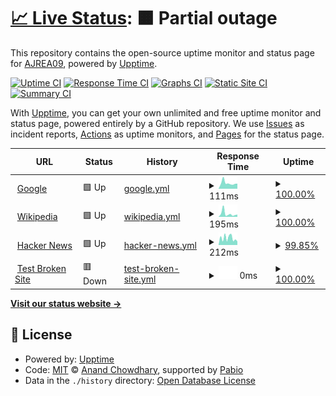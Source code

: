 # [📈 Live Status](https://AJREA09.github.io/Monitor2): <!--live status--> **🟧 Partial outage**

This repository contains the open-source uptime monitor and status page for [AJREA09](https://AJREA09.github.io/Monitor2), powered by [Upptime](https://github.com/upptime/upptime).

[![Uptime CI](https://github.com/AJREA09/Monitor2/workflows/Uptime%20CI/badge.svg)](https://github.com/AJREA09/Monitor2/actions?query=workflow%3A%22Uptime+CI%22)
[![Response Time CI](https://github.com/AJREA09/Monitor2/workflows/Response%20Time%20CI/badge.svg)](https://github.com/AJREA09/Monitor2/actions?query=workflow%3A%22Response+Time+CI%22)
[![Graphs CI](https://github.com/AJREA09/Monitor2/workflows/Graphs%20CI/badge.svg)](https://github.com/AJREA09/Monitor2/actions?query=workflow%3A%22Graphs+CI%22)
[![Static Site CI](https://github.com/AJREA09/Monitor2/workflows/Static%20Site%20CI/badge.svg)](https://github.com/AJREA09/Monitor2/actions?query=workflow%3A%22Static+Site+CI%22)
[![Summary CI](https://github.com/AJREA09/Monitor2/workflows/Summary%20CI/badge.svg)](https://github.com/AJREA09/Monitor2/actions?query=workflow%3A%22Summary+CI%22)

With [Upptime](https://upptime.js.org), you can get your own unlimited and free uptime monitor and status page, powered entirely by a GitHub repository. We use [Issues](https://github.com/AJREA09/Monitor2/issues) as incident reports, [Actions](https://github.com/AJREA09/Monitor2/actions) as uptime monitors, and [Pages](https://AJREA09.github.io/Monitor2) for the status page.

<!--start: status pages-->
<!-- This summary is generated by Upptime (https://github.com/upptime/upptime) -->
<!-- Do not edit this manually, your changes will be overwritten -->
<!-- prettier-ignore -->
| URL | Status | History | Response Time | Uptime |
| --- | ------ | ------- | ------------- | ------ |
| <img alt="" src="https://icons.duckduckgo.com/ip3/www.google.com.ico" height="13"> [Google](https://www.google.com) | 🟩 Up | [google.yml](https://github.com/AJREA09/Monitor2/commits/HEAD/history/google.yml) | <details><summary><img alt="Response time graph" src="./graphs/google/response-time-week.png" height="20"> 111ms</summary><br><a href="https://AJREA09.github.io/Monitor2/history/google"><img alt="Response time 111" src="https://img.shields.io/endpoint?url=https%3A%2F%2Fraw.githubusercontent.com%2FAJREA09%2FMonitor2%2FHEAD%2Fapi%2Fgoogle%2Fresponse-time.json"></a><br><a href="https://AJREA09.github.io/Monitor2/history/google"><img alt="24-hour response time 100" src="https://img.shields.io/endpoint?url=https%3A%2F%2Fraw.githubusercontent.com%2FAJREA09%2FMonitor2%2FHEAD%2Fapi%2Fgoogle%2Fresponse-time-day.json"></a><br><a href="https://AJREA09.github.io/Monitor2/history/google"><img alt="7-day response time 111" src="https://img.shields.io/endpoint?url=https%3A%2F%2Fraw.githubusercontent.com%2FAJREA09%2FMonitor2%2FHEAD%2Fapi%2Fgoogle%2Fresponse-time-week.json"></a><br><a href="https://AJREA09.github.io/Monitor2/history/google"><img alt="30-day response time 111" src="https://img.shields.io/endpoint?url=https%3A%2F%2Fraw.githubusercontent.com%2FAJREA09%2FMonitor2%2FHEAD%2Fapi%2Fgoogle%2Fresponse-time-month.json"></a><br><a href="https://AJREA09.github.io/Monitor2/history/google"><img alt="1-year response time 111" src="https://img.shields.io/endpoint?url=https%3A%2F%2Fraw.githubusercontent.com%2FAJREA09%2FMonitor2%2FHEAD%2Fapi%2Fgoogle%2Fresponse-time-year.json"></a></details> | <details><summary><a href="https://AJREA09.github.io/Monitor2/history/google">100.00%</a></summary><a href="https://AJREA09.github.io/Monitor2/history/google"><img alt="All-time uptime 100.00%" src="https://img.shields.io/endpoint?url=https%3A%2F%2Fraw.githubusercontent.com%2FAJREA09%2FMonitor2%2FHEAD%2Fapi%2Fgoogle%2Fuptime.json"></a><br><a href="https://AJREA09.github.io/Monitor2/history/google"><img alt="24-hour uptime 100.00%" src="https://img.shields.io/endpoint?url=https%3A%2F%2Fraw.githubusercontent.com%2FAJREA09%2FMonitor2%2FHEAD%2Fapi%2Fgoogle%2Fuptime-day.json"></a><br><a href="https://AJREA09.github.io/Monitor2/history/google"><img alt="7-day uptime 100.00%" src="https://img.shields.io/endpoint?url=https%3A%2F%2Fraw.githubusercontent.com%2FAJREA09%2FMonitor2%2FHEAD%2Fapi%2Fgoogle%2Fuptime-week.json"></a><br><a href="https://AJREA09.github.io/Monitor2/history/google"><img alt="30-day uptime 100.00%" src="https://img.shields.io/endpoint?url=https%3A%2F%2Fraw.githubusercontent.com%2FAJREA09%2FMonitor2%2FHEAD%2Fapi%2Fgoogle%2Fuptime-month.json"></a><br><a href="https://AJREA09.github.io/Monitor2/history/google"><img alt="1-year uptime 100.00%" src="https://img.shields.io/endpoint?url=https%3A%2F%2Fraw.githubusercontent.com%2FAJREA09%2FMonitor2%2FHEAD%2Fapi%2Fgoogle%2Fuptime-year.json"></a></details>
| <img alt="" src="https://icons.duckduckgo.com/ip3/en.wikipedia.org.ico" height="13"> [Wikipedia](https://en.wikipedia.org) | 🟩 Up | [wikipedia.yml](https://github.com/AJREA09/Monitor2/commits/HEAD/history/wikipedia.yml) | <details><summary><img alt="Response time graph" src="./graphs/wikipedia/response-time-week.png" height="20"> 195ms</summary><br><a href="https://AJREA09.github.io/Monitor2/history/wikipedia"><img alt="Response time 195" src="https://img.shields.io/endpoint?url=https%3A%2F%2Fraw.githubusercontent.com%2FAJREA09%2FMonitor2%2FHEAD%2Fapi%2Fwikipedia%2Fresponse-time.json"></a><br><a href="https://AJREA09.github.io/Monitor2/history/wikipedia"><img alt="24-hour response time 141" src="https://img.shields.io/endpoint?url=https%3A%2F%2Fraw.githubusercontent.com%2FAJREA09%2FMonitor2%2FHEAD%2Fapi%2Fwikipedia%2Fresponse-time-day.json"></a><br><a href="https://AJREA09.github.io/Monitor2/history/wikipedia"><img alt="7-day response time 195" src="https://img.shields.io/endpoint?url=https%3A%2F%2Fraw.githubusercontent.com%2FAJREA09%2FMonitor2%2FHEAD%2Fapi%2Fwikipedia%2Fresponse-time-week.json"></a><br><a href="https://AJREA09.github.io/Monitor2/history/wikipedia"><img alt="30-day response time 195" src="https://img.shields.io/endpoint?url=https%3A%2F%2Fraw.githubusercontent.com%2FAJREA09%2FMonitor2%2FHEAD%2Fapi%2Fwikipedia%2Fresponse-time-month.json"></a><br><a href="https://AJREA09.github.io/Monitor2/history/wikipedia"><img alt="1-year response time 195" src="https://img.shields.io/endpoint?url=https%3A%2F%2Fraw.githubusercontent.com%2FAJREA09%2FMonitor2%2FHEAD%2Fapi%2Fwikipedia%2Fresponse-time-year.json"></a></details> | <details><summary><a href="https://AJREA09.github.io/Monitor2/history/wikipedia">100.00%</a></summary><a href="https://AJREA09.github.io/Monitor2/history/wikipedia"><img alt="All-time uptime 100.00%" src="https://img.shields.io/endpoint?url=https%3A%2F%2Fraw.githubusercontent.com%2FAJREA09%2FMonitor2%2FHEAD%2Fapi%2Fwikipedia%2Fuptime.json"></a><br><a href="https://AJREA09.github.io/Monitor2/history/wikipedia"><img alt="24-hour uptime 100.00%" src="https://img.shields.io/endpoint?url=https%3A%2F%2Fraw.githubusercontent.com%2FAJREA09%2FMonitor2%2FHEAD%2Fapi%2Fwikipedia%2Fuptime-day.json"></a><br><a href="https://AJREA09.github.io/Monitor2/history/wikipedia"><img alt="7-day uptime 100.00%" src="https://img.shields.io/endpoint?url=https%3A%2F%2Fraw.githubusercontent.com%2FAJREA09%2FMonitor2%2FHEAD%2Fapi%2Fwikipedia%2Fuptime-week.json"></a><br><a href="https://AJREA09.github.io/Monitor2/history/wikipedia"><img alt="30-day uptime 100.00%" src="https://img.shields.io/endpoint?url=https%3A%2F%2Fraw.githubusercontent.com%2FAJREA09%2FMonitor2%2FHEAD%2Fapi%2Fwikipedia%2Fuptime-month.json"></a><br><a href="https://AJREA09.github.io/Monitor2/history/wikipedia"><img alt="1-year uptime 100.00%" src="https://img.shields.io/endpoint?url=https%3A%2F%2Fraw.githubusercontent.com%2FAJREA09%2FMonitor2%2FHEAD%2Fapi%2Fwikipedia%2Fuptime-year.json"></a></details>
| <img alt="" src="https://icons.duckduckgo.com/ip3/news.ycombinator.com.ico" height="13"> [Hacker News](https://news.ycombinator.com) | 🟩 Up | [hacker-news.yml](https://github.com/AJREA09/Monitor2/commits/HEAD/history/hacker-news.yml) | <details><summary><img alt="Response time graph" src="./graphs/hacker-news/response-time-week.png" height="20"> 212ms</summary><br><a href="https://AJREA09.github.io/Monitor2/history/hacker-news"><img alt="Response time 212" src="https://img.shields.io/endpoint?url=https%3A%2F%2Fraw.githubusercontent.com%2FAJREA09%2FMonitor2%2FHEAD%2Fapi%2Fhacker-news%2Fresponse-time.json"></a><br><a href="https://AJREA09.github.io/Monitor2/history/hacker-news"><img alt="24-hour response time 142" src="https://img.shields.io/endpoint?url=https%3A%2F%2Fraw.githubusercontent.com%2FAJREA09%2FMonitor2%2FHEAD%2Fapi%2Fhacker-news%2Fresponse-time-day.json"></a><br><a href="https://AJREA09.github.io/Monitor2/history/hacker-news"><img alt="7-day response time 212" src="https://img.shields.io/endpoint?url=https%3A%2F%2Fraw.githubusercontent.com%2FAJREA09%2FMonitor2%2FHEAD%2Fapi%2Fhacker-news%2Fresponse-time-week.json"></a><br><a href="https://AJREA09.github.io/Monitor2/history/hacker-news"><img alt="30-day response time 212" src="https://img.shields.io/endpoint?url=https%3A%2F%2Fraw.githubusercontent.com%2FAJREA09%2FMonitor2%2FHEAD%2Fapi%2Fhacker-news%2Fresponse-time-month.json"></a><br><a href="https://AJREA09.github.io/Monitor2/history/hacker-news"><img alt="1-year response time 212" src="https://img.shields.io/endpoint?url=https%3A%2F%2Fraw.githubusercontent.com%2FAJREA09%2FMonitor2%2FHEAD%2Fapi%2Fhacker-news%2Fresponse-time-year.json"></a></details> | <details><summary><a href="https://AJREA09.github.io/Monitor2/history/hacker-news">99.85%</a></summary><a href="https://AJREA09.github.io/Monitor2/history/hacker-news"><img alt="All-time uptime 100.00%" src="https://img.shields.io/endpoint?url=https%3A%2F%2Fraw.githubusercontent.com%2FAJREA09%2FMonitor2%2FHEAD%2Fapi%2Fhacker-news%2Fuptime.json"></a><br><a href="https://AJREA09.github.io/Monitor2/history/hacker-news"><img alt="24-hour uptime 98.94%" src="https://img.shields.io/endpoint?url=https%3A%2F%2Fraw.githubusercontent.com%2FAJREA09%2FMonitor2%2FHEAD%2Fapi%2Fhacker-news%2Fuptime-day.json"></a><br><a href="https://AJREA09.github.io/Monitor2/history/hacker-news"><img alt="7-day uptime 99.85%" src="https://img.shields.io/endpoint?url=https%3A%2F%2Fraw.githubusercontent.com%2FAJREA09%2FMonitor2%2FHEAD%2Fapi%2Fhacker-news%2Fuptime-week.json"></a><br><a href="https://AJREA09.github.io/Monitor2/history/hacker-news"><img alt="30-day uptime 99.97%" src="https://img.shields.io/endpoint?url=https%3A%2F%2Fraw.githubusercontent.com%2FAJREA09%2FMonitor2%2FHEAD%2Fapi%2Fhacker-news%2Fuptime-month.json"></a><br><a href="https://AJREA09.github.io/Monitor2/history/hacker-news"><img alt="1-year uptime 100.00%" src="https://img.shields.io/endpoint?url=https%3A%2F%2Fraw.githubusercontent.com%2FAJREA09%2FMonitor2%2FHEAD%2Fapi%2Fhacker-news%2Fuptime-year.json"></a></details>
| <img alt="" src="https://icons.duckduckgo.com/ip3/pruebasitioroto.koj.co.ico" height="13"> [Test Broken Site](https://pruebasitioroto.koj.co) | 🟥 Down | [test-broken-site.yml](https://github.com/AJREA09/Monitor2/commits/HEAD/history/test-broken-site.yml) | <details><summary><img alt="Response time graph" src="./graphs/test-broken-site/response-time-week.png" height="20"> 0ms</summary><br><a href="https://AJREA09.github.io/Monitor2/history/test-broken-site"><img alt="Response time 0" src="https://img.shields.io/endpoint?url=https%3A%2F%2Fraw.githubusercontent.com%2FAJREA09%2FMonitor2%2FHEAD%2Fapi%2Ftest-broken-site%2Fresponse-time.json"></a><br><a href="https://AJREA09.github.io/Monitor2/history/test-broken-site"><img alt="24-hour response time 0" src="https://img.shields.io/endpoint?url=https%3A%2F%2Fraw.githubusercontent.com%2FAJREA09%2FMonitor2%2FHEAD%2Fapi%2Ftest-broken-site%2Fresponse-time-day.json"></a><br><a href="https://AJREA09.github.io/Monitor2/history/test-broken-site"><img alt="7-day response time 0" src="https://img.shields.io/endpoint?url=https%3A%2F%2Fraw.githubusercontent.com%2FAJREA09%2FMonitor2%2FHEAD%2Fapi%2Ftest-broken-site%2Fresponse-time-week.json"></a><br><a href="https://AJREA09.github.io/Monitor2/history/test-broken-site"><img alt="30-day response time 0" src="https://img.shields.io/endpoint?url=https%3A%2F%2Fraw.githubusercontent.com%2FAJREA09%2FMonitor2%2FHEAD%2Fapi%2Ftest-broken-site%2Fresponse-time-month.json"></a><br><a href="https://AJREA09.github.io/Monitor2/history/test-broken-site"><img alt="1-year response time 0" src="https://img.shields.io/endpoint?url=https%3A%2F%2Fraw.githubusercontent.com%2FAJREA09%2FMonitor2%2FHEAD%2Fapi%2Ftest-broken-site%2Fresponse-time-year.json"></a></details> | <details><summary><a href="https://AJREA09.github.io/Monitor2/history/test-broken-site">100.00%</a></summary><a href="https://AJREA09.github.io/Monitor2/history/test-broken-site"><img alt="All-time uptime 100.00%" src="https://img.shields.io/endpoint?url=https%3A%2F%2Fraw.githubusercontent.com%2FAJREA09%2FMonitor2%2FHEAD%2Fapi%2Ftest-broken-site%2Fuptime.json"></a><br><a href="https://AJREA09.github.io/Monitor2/history/test-broken-site"><img alt="24-hour uptime 100.00%" src="https://img.shields.io/endpoint?url=https%3A%2F%2Fraw.githubusercontent.com%2FAJREA09%2FMonitor2%2FHEAD%2Fapi%2Ftest-broken-site%2Fuptime-day.json"></a><br><a href="https://AJREA09.github.io/Monitor2/history/test-broken-site"><img alt="7-day uptime 100.00%" src="https://img.shields.io/endpoint?url=https%3A%2F%2Fraw.githubusercontent.com%2FAJREA09%2FMonitor2%2FHEAD%2Fapi%2Ftest-broken-site%2Fuptime-week.json"></a><br><a href="https://AJREA09.github.io/Monitor2/history/test-broken-site"><img alt="30-day uptime 100.00%" src="https://img.shields.io/endpoint?url=https%3A%2F%2Fraw.githubusercontent.com%2FAJREA09%2FMonitor2%2FHEAD%2Fapi%2Ftest-broken-site%2Fuptime-month.json"></a><br><a href="https://AJREA09.github.io/Monitor2/history/test-broken-site"><img alt="1-year uptime 100.00%" src="https://img.shields.io/endpoint?url=https%3A%2F%2Fraw.githubusercontent.com%2FAJREA09%2FMonitor2%2FHEAD%2Fapi%2Ftest-broken-site%2Fuptime-year.json"></a></details>

<!--end: status pages-->

[**Visit our status website →**](https://AJREA09.github.io/Monitor2)

## 📄 License

- Powered by: [Upptime](https://github.com/upptime/upptime)
- Code: [MIT](./LICENSE) © [Anand Chowdhary](https://anandchowdhary.com), supported by [Pabio](https://pabio.com)
- Data in the `./history` directory: [Open Database License](https://opendatacommons.org/licenses/odbl/1-0/)
